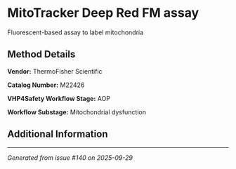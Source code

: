 # MitoTracker Deep Red FM assay

Fluorescent-based assay to label mitochondria

## Method Details

**Vendor:** ThermoFisher Scientific

**Catalog Number:** M22426

**VHP4Safety Workflow Stage:** AOP

**Workflow Substage:** Mitochondrial dysfunction

## Additional Information

---

*Generated from issue #140 on 2025-09-29*
